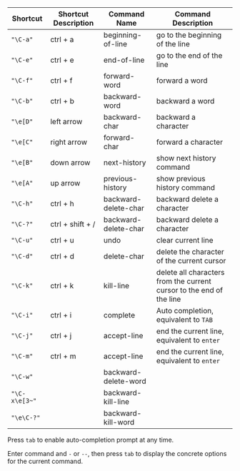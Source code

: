 
|  Shortcut  | Shortcut Description  |  Command Name  |  Command Description  |
|  ----  | ----  |  ----  | ----  |
| `"\C-a"`  | ctrl + a | beginning-of-line  | go to the beginning of the line |
| `"\C-e"`  | ctrl + e | end-of-line  | go to the end of the line |
| `"\C-f"`  | ctrl + f | forward-word  | forward a word |
| `"\C-b"`  | ctrl + b | backward-word  | backward a word |
| `"\e[D"`  | left arrow | backward-char  | backward a character |
| `"\e[C"`  | right arrow | forward-char  | forward a character |
| `"\e[B"`  | down arrow | next-history  | show next history command |
| `"\e[A"`  | up arrow | previous-history  | show previous history command |		
| `"\C-h"`  | ctrl + h | backward-delete-char  | backward delete a character |
| `"\C-?"`  | ctrl + shift + / | backward-delete-char  | backward delete a character |
| `"\C-u"`  | ctrl + u | undo  | clear current line |
| `"\C-d"`  | ctrl + d | delete-char  | delete the character of the current cursor |
| `"\C-k"`  | ctrl + k | kill-line  | delete all characters from the current cursor to the end of the line |
| `"\C-i"`  | ctrl + i | complete  | Auto completion, equivalent to `TAB` |
| `"\C-j"`  | ctrl + j | accept-line  | end the current line, equivalent to `enter` |
| `"\C-m"`  | ctrl + m | accept-line  | end the current line, equivalent to `enter` |				
| `"\C-w"`  |  | backward-delete-word  |  |
| `"\C-x\e[3~"`  |  | backward-kill-line  |  |
| `"\e\C-?"`  |  | backward-kill-word  |  |

Press `tab` to enable auto-completion prompt at any time.

Enter command and `-` or `--`, then press `tab` to display the concrete options for the current command.
